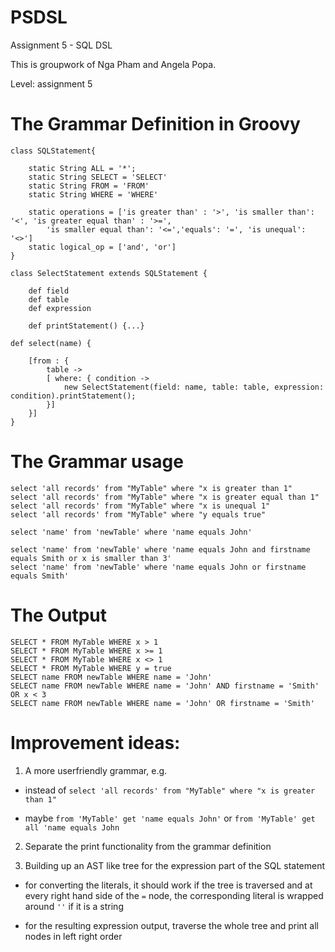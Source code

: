 # PSDSL
Assignment 5 - SQL DSL

This is groupwork of Nga Pham and Angela Popa.

Level: assignment 5

# The Grammar Definition in Groovy

```
class SQLStatement{

	static String ALL = '*';
	static String SELECT = 'SELECT'
	static String FROM = 'FROM'
	static String WHERE = 'WHERE'

	static operations = ['is greater than' : '>', 'is smaller than': '<', 'is greater equal than' : '>=',
		'is smaller equal than': '<=','equals': '=', 'is unequal': '<>']
	static logical_op = ['and', 'or']
}

class SelectStatement extends SQLStatement {

	def field
	def table
	def expression

	def printStatement() {...}

def select(name) {

	[from : {
		table ->
		[ where: { condition ->
			new SelectStatement(field: name, table: table, expression: condition).printStatement();
		}]
	}]
}
```


# The Grammar usage
```
select 'all records' from "MyTable" where "x is greater than 1"
select 'all records' from "MyTable" where "x is greater equal than 1"
select 'all records' from "MyTable" where "x is unequal 1"
select 'all records' from "MyTable" where "y equals true"

select 'name' from 'newTable' where 'name equals John'

select 'name' from 'newTable' where 'name equals John and firstname equals Smith or x is smaller than 3'
select 'name' from 'newTable' where 'name equals John or firstname equals Smith'

```

# The Output
```
SELECT * FROM MyTable WHERE x > 1
SELECT * FROM MyTable WHERE x >= 1
SELECT * FROM MyTable WHERE x <> 1
SELECT * FROM MyTable WHERE y = true
SELECT name FROM newTable WHERE name = 'John'
SELECT name FROM newTable WHERE name = 'John' AND firstname = 'Smith' OR x < 3
SELECT name FROM newTable WHERE name = 'John' OR firstname = 'Smith'
```

# Improvement ideas:
1. A more userfriendly grammar, e.g.

* instead of
`select 'all records' from "MyTable" where "x is greater than 1"`

* maybe
`from 'MyTable' get 'name equals John'`
or `from 'MyTable' get all 'name equals John`

2. Separate the print functionality from the grammar definition

3. Building up an AST like tree for the expression part of the SQL statement

* for converting the literals, it should work if the tree is traversed
and at every right hand side of the `=` node, the corresponding literal is wrapped around `''` if it is a string

* for the resulting expression output, traverse the whole tree
and print all nodes in left right order
